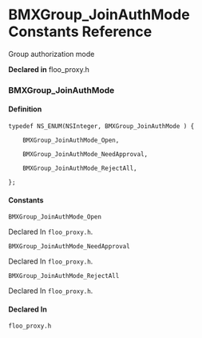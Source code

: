 # BMXGroup_JoinAuthMode Constants Reference

Group authorization mode

  **Declared in** floo_proxy.h  

### BMXGroup_JoinAuthMode

#### Definition
    typedef NS_ENUM(NSInteger, BMXGroup_JoinAuthMode ) {   
        
        BMXGroup_JoinAuthMode_Open,
        
        BMXGroup_JoinAuthMode_NeedApproval,
        
        BMXGroup_JoinAuthMode_RejectAll,
        
    };

#### Constants

<a name="" title="BMXGroup_JoinAuthMode_Open"></a><code>BMXGroup_JoinAuthMode_Open</code>

   Declared In `floo_proxy.h`.

<a name="" title="BMXGroup_JoinAuthMode_NeedApproval"></a><code>BMXGroup_JoinAuthMode_NeedApproval</code>

   Declared In `floo_proxy.h`.

<a name="" title="BMXGroup_JoinAuthMode_RejectAll"></a><code>BMXGroup_JoinAuthMode_RejectAll</code>

   Declared In `floo_proxy.h`.

#### Declared In
`floo_proxy.h`

